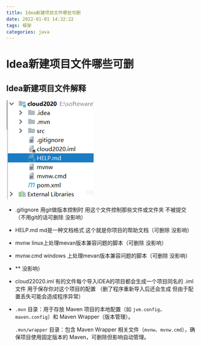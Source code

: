 ```yaml
---
title: Idea新建项目文件哪些可删
date: 2022-01-01 14:32:22
tags: 框架
categories: java
---
```


# Idea新建项目文件哪些可删

<!-- more -->

## Idea新建项目文件解释

![img](/iamges/Idea新建项目文件哪些可删/1.png)

- .gitignore 用git做版本控制时 用这个文件控制那些文件或文件夹 不被提交（不用git的话可删除 没影响）

- HELP.md md是一种文档格式 这个就是你项目的帮助文档（可删除 没影响）

- mvnw linux上处理mevan版本兼容问题的脚本（可删除 没影响）

- mvnw.cmd windows 上处理mevan版本兼容问题的脚本（可删除 没影响）

- ** 没影响）

- cloud22020.iml 有的文件每个导入IDEA的项目都会生成一个项目同名的 .iml文件 用于保存你对这个项目的配置 （删了程序重新导入后还会生成 但由于配置丢失可能会造成程序异常）

- `.mvn` 目录：用于存放 Maven 项目的本地配置（如 `jvm.config`、`maven.config`）和 Maven Wrapper（版本管理）。

  `.mvn/wrapper` 目录：包含 Maven Wrapper 相关文件（`mvnw`、`mvnw.cmd`），确保项目使用固定版本的 Maven，可删除但影响自动管理。

